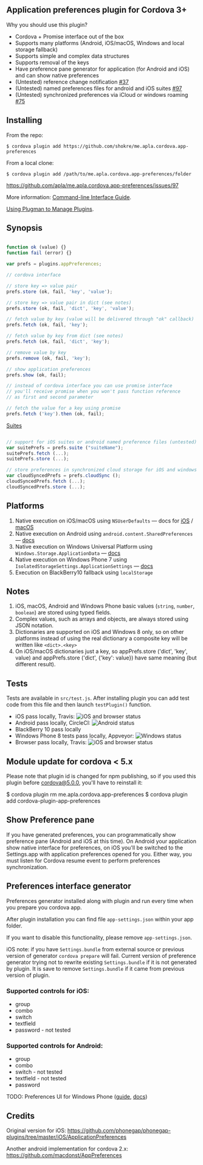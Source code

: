Application preferences plugin for Cordova 3+
-----------------------

Why you should use this plugin?

 * Cordova + Promise interface out of the box
 * Supports many platforms (Android, iOS/macOS, Windows and local storage fallback)
 * Supports simple and complex data structures
 * Supports removal of the keys
 * Have preference pane generator for application (for Android and iOS) and can show native preferences
 * (Untested) reference change notification [#37](https://github.com/apla/me.apla.cordova.app-preferences/issues/37)
 * (Untested) named preferences files for android and iOS suites [#97](https://github.com/apla/me.apla.cordova.app-preferences/issues/97)
 * (Untested) synchronized preferences via iCloud or windows roaming [#75](https://github.com/apla/me.apla.cordova.app-preferences/issues/75)

Installing
---

From the repo:

	$ cordova plugin add https://github.com/shokre/me.apla.cordova.app-preferences

From a local clone:

	$ cordova plugin add /path/to/me.apla.cordova.app-preferences/folder


https://github.com/apla/me.apla.cordova.app-preferences/issues/97

More information:
[Command-line Interface Guide](http://cordova.apache.org/docs/en/edge/guide_cli_index.md.html#The%20Command-line%20Interface).

[Using Plugman to Manage Plugins](http://cordova.apache.org/docs/en/edge/guide_plugin_ref_plugman.md.html).


Synopsis
---

```javascript

function ok (value) {}
function fail (error) {}

var prefs = plugins.appPreferences;

// cordova interface

// store key => value pair
prefs.store (ok, fail, 'key', 'value');

// store key => value pair in dict (see notes)
prefs.store (ok, fail, 'dict', 'key', 'value');

// fetch value by key (value will be delivered through "ok" callback)
prefs.fetch (ok, fail, 'key');

// fetch value by key from dict (see notes)
prefs.fetch (ok, fail, 'dict', 'key');

// remove value by key
prefs.remove (ok, fail, 'key');

// show application preferences
prefs.show (ok, fail);

// instead of cordova interface you can use promise interface
// you'll receive promise when you won't pass function reference
// as first and second parameter

// fetch the value for a key using promise
prefs.fetch ('key').then (ok, fail);

```

[Suites](wiki/Suites)

```javascript

// support for iOS suites or android named preference files (untested)
var suitePrefs = prefs.suite ("suiteName");
suitePrefs.fetch (...);
suitePrefs.store (...);

// store preferences in synchronized cloud storage for iOS and windows
var cloudSyncedPrefs = prefs.cloudSync ();
cloudSyncedPrefs.fetch (...);
cloudSyncedPrefs.store (...);

```

Platforms
---
1. Native execution on iOS/macOS using `NSUserDefaults` — docs for [iOS](https://developer.apple.com/library/ios/documentation/Cocoa/Reference/Foundation/Classes/NSUserDefaults_Class/index.html) / [macOS](https://developer.apple.com/library/mac/documentation/Cocoa/Reference/Foundation/Classes/NSUserDefaults_Class/index.html)
1. Native execution on Android using `android.content.SharedPreferences` — [docs](https://developer.android.com/reference/android/content/SharedPreferences.html)
1. Native execution on Windows Universal Platform using `Windows.Storage.ApplicationData` — [docs](https://msdn.microsoft.com/en-us/windows.storage.applicationdata)
1. Native execution on Windows Phone 7 using `IsolatedStorageSettings.ApplicationSettings` — [docs](https://msdn.microsoft.com/library/system.io.isolatedstorage.isolatedstoragesettings.applicationsettings\(vs.95\).aspx)
1. Execution on BlackBerry10 fallback using `localStorage`

Notes
---
1. iOS, macOS, Android and Windows Phone basic values (`string`, `number`, `boolean`) are stored using typed fields.
1. Complex values, such as arrays and objects, are always stored using JSON notation.
1. Dictionaries are supported on iOS and Windows 8 only, so on other platforms instead of using the real dictionary a composite key will be written like `<dict>.<key>`
1. On iOS/macOS dictionaries just a key, so appPrefs.store ('dict', 'key', value) and appPrefs.store ('dict', {'key': value}) have same meaning (but different result).

Tests
---
Tests are available in `src/test.js`. After installing plugin you can add test code from this file and then launch `testPlugin()` function.

 * iOS pass locally, Travis: ![iOS and browser status](https://travis-ci.org/apla/me.apla.cordova.app-preferences.svg)
 * Android pass locally, CircleCI: ![Android status](https://circleci.com/gh/apla/me.apla.cordova.app-preferences.svg?&style=shield&circle-token=f3e5e46c1a698c62f0450bf1d25a3694d4f714c6)
 * BlackBerry 10 pass locally
 * Windows Phone 8 tests pass locally, Appveyor: ![Windows status](https://ci.appveyor.com/api/projects/status/gl3qxq2o728sqbev?svg=true)
 * Browser pass locally, Travis: ![iOS and browser status](https://travis-ci.org/apla/me.apla.cordova.app-preferences.svg)

Module update for cordova < 5.x
---

Please note that plugin id is changed for npm publishing, so if you used
this plugin before cordova@5.0.0, you'll have to reinstall it:

$ cordova plugin rm me.apla.cordova.app-preferences
$ cordova plugin add cordova-plugin-app-preferences


Show Preference pane
---

If you have generated preferences, you can programmatically show preference pane
(Android and iOS at this time). On Android your application show native interface for preferences,
on iOS you'll be switched to the Settings.app with application preferences opened for you.
Either way, you must listen for Cordova resume event to perform preferences synchronization.

Preferences interface generator
---

Preferences generator installed along with plugin and run every time when you prepare you cordova app.

After plugin installation you can find file `app-settings.json` within your app folder.

If you want to disable this functionality, please remove `app-settings.json`.

iOS note: if you have `Settings.bundle` from external source or previous version of generator
`cordova prepare` will fail. Current version of preference generator trying not to rewrite
existing `Settings.bundle` if it is not generated by plugin. It is save to remove `Settings.bundle`
if it came from previous version of plugin.

### Supported controls for iOS:

* group
* combo
* switch
* textfield
* password - not tested

### Supported controls for Android:

* group
* combo
* switch - not tested
* textfield - not tested
* password

TODO: Preferences UI for Windows Phone ([guide](http://blogs.msdn.com/b/glengordon/archive/2012/09/17/managing-settings-in-windows-phone-and-windows-8-store-apps.aspx), [docs](https://msdn.microsoft.com/en-US/library/windows/apps/ff769510\(v=vs.105\).aspx))

Credits
---

Original version for iOS:
https://github.com/phonegap/phonegap-plugins/tree/master/iOS/ApplicationPreferences

Another android implementation for cordova 2.x:
https://github.com/macdonst/AppPreferences
